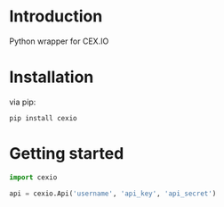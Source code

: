 # Introduction
Python wrapper for CEX.IO

# Installation
via pip:

`pip install cexio`

# Getting started

```python
import cexio

api = cexio.Api('username', 'api_key', 'api_secret')

```
